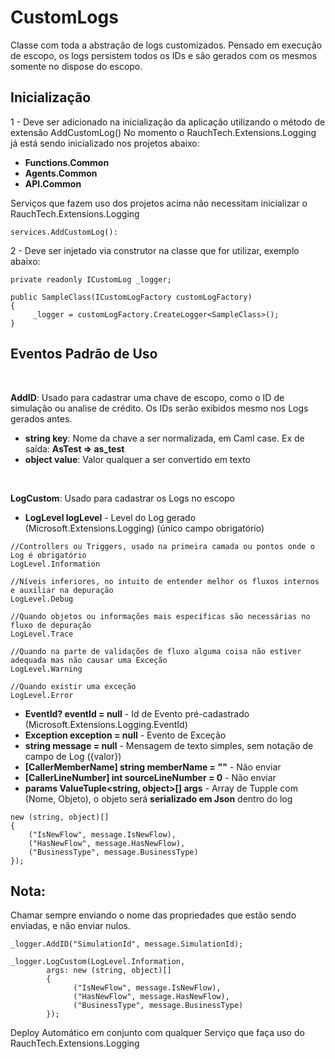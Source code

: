﻿# **CustomLogs**
Classe com toda a abstração de logs customizados. Pensado em execução de escopo, os logs persistem todos os IDs e são gerados com os mesmos somente no dispose do escopo.

## **Inicialização**
 1 - Deve ser adicionado na inicialização da aplicação utilizando o método de extensão AddCustomLog()
No momento o RauchTech.Extensions.Logging já está sendo inicializado nos projetos abaixo:

  - **Functions.Common**
  - **Agents.Common**
  - **API.Common**

Serviços que fazem uso dos projetos acima não necessitam inicializar o RauchTech.Extensions.Logging

```
services.AddCustomLog():
```

2 - Deve ser injetado via construtor na classe que for utilizar, exemplo abaixo: 
```
private readonly ICustomLog _logger;

public SampleClass(ICustomLogFactory customLogFactory)
{
     _logger = customLogFactory.CreateLogger<SampleClass>();
}
```

## **Eventos Padrão de Uso**
<br/>

**AddID**: Usado para cadastrar uma chave de escopo, como o ID de simulação ou analise de crédito. Os IDs serão exibidos mesmo nos Logs gerados antes.
- **string key**: Nome da chave a ser normalizada, em Caml case. Ex de saída: **AsTest => as_test**
- **object value**: Valor qualquer a ser convertido em texto
</br>

**LogCustom**: Usado para cadastrar os Logs no escopo

- **LogLevel logLevel** - Level do Log gerado (Microsoft.Extensions.Logging) (único campo obrigatório)
```
//Controllers ou Triggers, usado na primeira camada ou pontos onde o Log é obrigatório
LogLevel.Information

//Níveis inferiores, no intuito de entender melhor os fluxos internos e auxiliar na depuração
LogLevel.Debug

//Quando objetos ou informações mais específicas são necessárias no fluxo de depuração
LogLevel.Trace

//Quando na parte de validações de fluxo alguma coisa não estiver adequada mas não causar uma Exceção
LogLevel.Warning

//Quando existir uma exceção
LogLevel.Error
```
- **EventId? eventId = null** - Id de Evento pré-cadastrado (Microsoft.Extensions.Logging.EventId)
- **Exception exception = null** - Evento de Exceção
- **string message = null** - Mensagem de texto simples, sem notação de campo de Log ({valor})
- **[CallerMemberName] string memberName = ""** - Não enviar
- **[CallerLineNumber] int sourceLineNumber = 0**  - Não enviar
- **params ValueTuple<string, object>[] args** - Array de Tupple com (Nome, Objeto), o objeto será **serializado em Json** dentro do log
```
new (string, object)[]
{
    ("IsNewFlow", message.IsNewFlow),
    ("HasNewFlow", message.HasNewFlow),
    ("BusinessType", message.BusinessType)
});
```

## **Nota**:

Chamar sempre enviando o nome das propriedades que estão sendo enviadas, e não enviar nulos.

```
_logger.AddID("SimulationId", message.SimulationId);

_logger.LogCustom(LogLevel.Information,
        args: new (string, object)[]
        {
              ("IsNewFlow", message.IsNewFlow),
              ("HasNewFlow", message.HasNewFlow),
              ("BusinessType", message.BusinessType)
        });
```

Deploy
Automático em conjunto com qualquer Serviço que faça uso do RauchTech.Extensions.Logging
